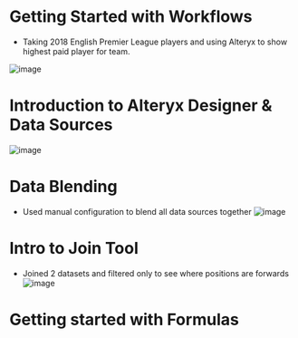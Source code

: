# Getting Started with Workflows

- Taking 2018 English Premier League players and using Alteryx to show highest paid player for team.

![image](https://user-images.githubusercontent.com/74512335/187032876-8679633f-ec4f-489c-b989-5771c06abb0e.png)

# Introduction to Alteryx Designer & Data Sources
![image](https://user-images.githubusercontent.com/74512335/187048547-4c44be29-635d-4792-bb1f-c26e6fb238e9.png)

# Data Blending 
- Used manual configuration to blend all data sources together
![image](https://user-images.githubusercontent.com/74512335/187093666-0759622a-ee62-45e7-929a-53c3c5cb4fd5.png)

# Intro to Join Tool
- Joined 2 datasets and filtered only to see where positions are forwards
![image](https://user-images.githubusercontent.com/74512335/187094173-7b21e07e-3a00-49d0-a774-88d77c6b8301.png)

# Getting started with Formulas



